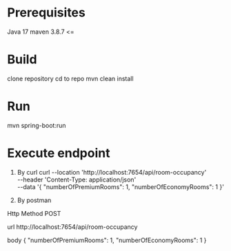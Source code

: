 # Prerequisites

Java 17 
maven 3.8.7 <=

# Build
clone repository
cd to repo
mvn clean install

# Run
mvn spring-boot:run

# Execute endpoint

1. By curl
curl --location 'http://localhost:7654/api/room-occupancy' \
--header 'Content-Type: application/json' \
--data '{
"numberOfPremiumRooms": 1,
"numberOfEconomyRooms": 1
}'

2. By postman

Http Method
POST

url
http://localhost:7654/api/room-occupancy

body
{
"numberOfPremiumRooms": 1,
"numberOfEconomyRooms": 1
}


